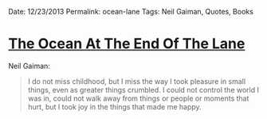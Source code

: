 
Date: 12/23/2013
Permalink: ocean-lane
Tags: Neil Gaiman, Quotes, Books

# [The Ocean At The End Of The Lane](http://www.goodreads.com/book/show/15783514-the-ocean-at-the-end-of-the-lane)

Neil Gaiman:

> I do not miss childhood, but I miss the way I took pleasure in small things, even as greater things crumbled. I could not control the world I was in, could not walk away from things or people or moments that hurt, but I took joy in the things that made me happy.
